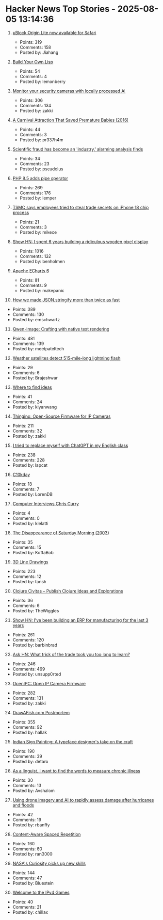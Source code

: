 # Hacker News Top Stories - 2025-08-05 13:14:36

1. [uBlock Origin Lite now available for Safari](https://apps.apple.com/app/ublock-origin-lite/id6745342698)
   - Points: 319
   - Comments: 158
   - Posted by: Jiahang

2. [Build Your Own Lisp](https://www.buildyourownlisp.com/)
   - Points: 54
   - Comments: 4
   - Posted by: lemonberry

3. [Monitor your security cameras with locally processed AI](https://frigate.video/)
   - Points: 306
   - Comments: 134
   - Posted by: zakki

4. [A Carnival Attraction That Saved Premature Babies (2016)](https://www.smithsonianmag.com/history/man-who-pretended-be-doctor-ran-worlds-fair-attraction-saved-lives-thousands-premature-babies-180960200/)
   - Points: 44
   - Comments: 3
   - Posted by: pr337h4m

5. [Scientific fraud has become an 'industry,' alarming analysis finds](https://www.science.org/content/article/scientific-fraud-has-become-industry-alarming-analysis-finds)
   - Points: 34
   - Comments: 23
   - Posted by: pseudolus

6. [PHP 8.5 adds pipe operator](https://thephp.foundation/blog/2025/07/11/php-85-adds-pipe-operator/)
   - Points: 269
   - Comments: 176
   - Posted by: lemper

7. [TSMC says employees tried to steal trade secrets on iPhone 18 chip process](https://9to5mac.com/2025/08/05/tsmc-says-employees-tried-to-steal-trade-secrets-on-iphone-18-chip-process/)
   - Points: 21
   - Comments: 3
   - Posted by: mikece

8. [Show HN: I spent 6 years building a ridiculous wooden pixel display](https://benholmen.com/blog/kilopixel/)
   - Points: 1016
   - Comments: 132
   - Posted by: benholmen

9. [Apache ECharts 6](https://echarts.apache.org/handbook/en/basics/release-note/v6-feature/)
   - Points: 81
   - Comments: 9
   - Posted by: makepanic

10. [How we made JSON.stringify more than twice as fast](https://v8.dev/blog/json-stringify)
   - Points: 389
   - Comments: 130
   - Posted by: emschwartz

11. [Qwen-Image: Crafting with native text rendering](https://qwenlm.github.io/blog/qwen-image/)
   - Points: 481
   - Comments: 139
   - Posted by: meetpateltech

12. [Weather satellites detect 515-mile-long lightning flash](https://www.space.com/astronomy/earth/new-world-record-weather-satellites-detect-515-mile-long-lightning-flash)
   - Points: 29
   - Comments: 6
   - Posted by: Brajeshwar

13. [Where to find ideas](https://howtogrow.substack.com/p/where-to-find-ideas)
   - Points: 41
   - Comments: 24
   - Posted by: kiyanwang

14. [Thingino: Open-Source Firmware for IP Cameras](https://thingino.com/)
   - Points: 211
   - Comments: 32
   - Posted by: zakki

15. [I tried to replace myself with ChatGPT in my English class](https://lithub.com/what-happened-when-i-tried-to-replace-myself-with-chatgpt-in-my-english-classroom/)
   - Points: 238
   - Comments: 228
   - Posted by: lapcat

16. [C10kday](https://daniel.haxx.se/blog/2025/08/05/c10kday/)
   - Points: 18
   - Comments: 7
   - Posted by: LorenDB

17. [Computer Interviews Chris Curry](https://computeradsfromthepast.substack.com/p/your-computer-interviewed-chris-curry)
   - Points: 4
   - Comments: 0
   - Posted by: klelatti

18. [The Disappearance of Saturday Morning (2003)](https://www.awn.com/animationworld/disappearance-saturday-morning)
   - Points: 35
   - Comments: 15
   - Posted by: KoftaBob

19. [3D Line Drawings](https://amritkwatra.com/experiments/3d-line-drawings)
   - Points: 223
   - Comments: 12
   - Posted by: tansh

20. [Clojure Civitas – Publish Clojure Ideas and Explorations](https://github.com/ClojureCivitas/clojurecivitas.github.io)
   - Points: 36
   - Comments: 6
   - Posted by: TheWiggles

21. [Show HN: I've been building an ERP for manufacturing for the last 3 years](https://github.com/crbnos/carbon)
   - Points: 261
   - Comments: 120
   - Posted by: barbinbrad

22. [Ask HN: What trick of the trade took you too long to learn?](undefined)
   - Points: 246
   - Comments: 469
   - Posted by: unsupp0rted

23. [OpenIPC: Open IP Camera Firmware](https://openipc.org/à)
   - Points: 282
   - Comments: 131
   - Posted by: zakki

24. [DrawAFish.com Postmortem](https://aldenhallak.com/blog/posts/draw-a-fish-postmortem.html)
   - Points: 355
   - Comments: 92
   - Posted by: hallak

25. [Indian Sign Painting: A typeface designer's take on the craft](https://bl.ag/indian-sign-painting-a-typeface-designers-take-on-the-craft/)
   - Points: 190
   - Comments: 39
   - Posted by: detaro

26. [As a linguist, I want to find the words to measure chronic illness](https://thesicktimes.org/2025/08/01/as-a-linguist-i-want-to-find-the-words-to-measure-chronic-illness/)
   - Points: 30
   - Comments: 13
   - Posted by: Avshalom

27. [Using drone imagery and AI to rapidly assess damage after hurricanes and floods](https://stories.tamu.edu/news/2025/07/28/ai-turns-drone-footage-into-disaster-response-maps-in-minutes/)
   - Points: 42
   - Comments: 19
   - Posted by: rbanffy

28. [Content-Aware Spaced Repetition](https://www.giacomoran.com/blog/content-aware-sr/)
   - Points: 160
   - Comments: 60
   - Posted by: ran3000

29. [NASA's Curiosity picks up new skills](https://www.jpl.nasa.gov/news/marking-13-years-on-mars-nasas-curiosity-picks-up-new-skills/)
   - Points: 144
   - Comments: 47
   - Posted by: Bluestein

30. [Welcome to the IPv4 Games](https://ipv4.games/)
   - Points: 40
   - Comments: 21
   - Posted by: chillax

